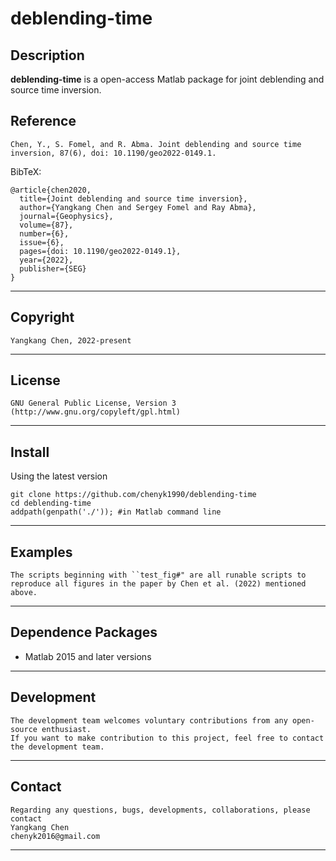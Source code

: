 **deblending-time**
======

## Description

**deblending-time** is a open-access Matlab package for joint deblending and source time inversion. 

## Reference
    Chen, Y., S. Fomel, and R. Abma. Joint deblending and source time inversion, 87(6), doi: 10.1190/geo2022-0149.1.
    
BibTeX:

	@article{chen2020,
	  title={Joint deblending and source time inversion},
	  author={Yangkang Chen and Sergey Fomel and Ray Abma},
	  journal={Geophysics},
	  volume={87},
	  number={6},
	  issue={6},
	  pages={doi: 10.1190/geo2022-0149.1},
	  year={2022},
	  publisher={SEG}
	}

-----------
## Copyright
    Yangkang Chen, 2022-present
-----------

## License
    GNU General Public License, Version 3
    (http://www.gnu.org/copyleft/gpl.html)   

-----------

## Install
Using the latest version

    git clone https://github.com/chenyk1990/deblending-time
    cd deblending-time
    addpath(genpath('./')); #in Matlab command line
    
-----------
## Examples
    The scripts beginning with ``test_fig#" are all runable scripts to reproduce all figures in the paper by Chen et al. (2022) mentioned above.

-----------
## Dependence Packages
* Matlab 2015 and later versions

-----------
## Development
    The development team welcomes voluntary contributions from any open-source enthusiast. 
    If you want to make contribution to this project, feel free to contact the development team. 

-----------
## Contact
    Regarding any questions, bugs, developments, collaborations, please contact  
    Yangkang Chen
    chenyk2016@gmail.com

-----------


